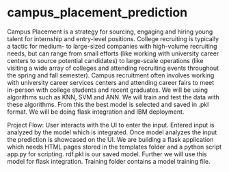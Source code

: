 # campus_placement_prediction
Campus Placement is a strategy for sourcing, engaging and hiring young talent for internship and entry-level positions. College recruiting is typically a tactic for medium- to large-sized companies with high-volume recruiting needs, but can range from small efforts (like working with university career centers to source potential candidates) to large-scale operations (like visiting a wide array of colleges and attending recruiting events throughout the spring and fall semester).
Campus recruitment often involves working with university career services centers and attending career fairs to meet in-person with college students and recent graduates. We will be using algorithms such as KNN, SVM and ANN. We will train and test the data with these algorithms. From this the best model is selected and saved in .pkl format. We will be doing flask integration and IBM deployment.

Project Flow: 
User interacts with the UI to enter the input.
Entered input is analyzed by the model which is integrated.
Once model analyzes the input the prediction is showcased on the UI.
We are building a flask application which needs HTML pages stored in the templates folder and a python script app.py for scripting.
rdf.pkl is our saved model. Further we will use this model for flask integration. 
Training folder contains a model training file.
